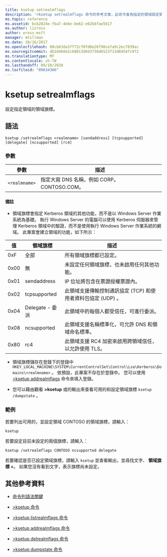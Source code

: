 ```yaml
---
title: ksetup setrealmflags
description: '>ksetup setrealmflags 命令的參考文章，此命令會為指定的領域設定領域旗標。'
ms.topic: reference
ms.assetid: bcb2824e-fba7-4ebe-be62-e62b4fae5b17
ms.author: lizross
author: eross-msft
manager: mtillman
ms.date: 10/16/2017
ms.openlocfilehash: 08cb63da37f72cf0fd0e26f90ce7a9c2ec7839ac
ms.sourcegitcommit: db2d46842c68813d043738d6523f13d8454fc972
ms.translationtype: MT
ms.contentlocale: zh-TW
ms.lasthandoff: 09/10/2020
ms.locfileid: "89634306"
---
```

# <a name="ksetup-setrealmflags"></a>ksetup setrealmflags

設定指定領域的領域旗標。

## <a name="syntax"></a>語法

```
ksetup /setrealmflags <realmname> [sendaddress] [tcpsupported] [delegate] [ncsupported] [rc4]
```

### <a name="parameters"></a>參數

| 參數 | 描述 |
| --------- | ----------- |
| `<realmname>` | 指定大寫 DNS 名稱，例如 CORP。CONTOSO.COM。 |

#### <a name="remarks"></a>備註

- 領域旗標會指定 Kerberos 領域的其他功能，而不是以 Windows Server 作業系統為基礎。 執行 Windows Server 的電腦可以使用 Kerberos 伺服器來管理 Kerberos 領域中的驗證，而不是使用執行 Windows Server 作業系統的網域。 此專案會建立領域的功能，如下所示：

| 值 | 領域旗標 | 描述 |
| ----- | ---------- | ----------- |
| 0xF | 全部 | 所有領域旗標都已設定。 |
| 0x00 | 無 | 未設定任何領域旗標，也未啟用任何其他功能。 |
| 0x01 | sendaddress | IP 位址將包含在票證授權票證內。 |
| 0x02 | tcpsupported | 此領域支援傳輸控制通訊協定 (TCP) 和使用者資料包協定 (UDP) 。 |
| 0x04 | Delegate - 委派 | 此領域中的每個人都受信任，可進行委派。 |
| 0x08 | ncsupported | 此領域支援名稱標準化，可允許 DNS 和領域命名標準。 |
| 0x80 | rc4 | 此領域支援 RC4 加密來啟用跨領域信任，以允許使用 TLS。 |

- 領域旗標儲存在登錄下的登錄中 `HKEY_LOCAL_MACHINE\SYSTEM\CurrentControlSet\Control\Lsa\Kerberos\Domains\<realmname>` 。 依預設，此專案不存在於登錄中。 您可以使用 [>ksetup addrealmflags](ksetup-addrealmflags.md) 命令來填入登錄。

- 您可以藉由觀看 **>ksetup** 或的輸出來查看可用的和設定領域旗標 `ksetup /dumpstate` 。

### <a name="examples"></a>範例

若要列出可用的，並設定領域 CONTOSO 的領域旗標，請輸入：

```
ksetup
```

若要設定目前未設定的兩個旗標，請輸入：

```
ksetup /setrealmflags CONTOSO ncsupported delegate
```

若要確認是否已設定領域旗標，請輸入 `ksetup` 並查看輸出，並尋找文字、 **領域旗標 =**。 如果您沒有看到文字，表示旗標尚未設定。

## <a name="additional-references"></a>其他參考資料

- [命令列語法關鍵](command-line-syntax-key.md)

- [>ksetup 命令](ksetup.md)

- [>ksetup listrealmflags 命令](ksetup-listrealmflags.md)

- [>ksetup addrealmflags 命令](ksetup-addrealmflags.md)

- [>ksetup delrealmflags 命令](ksetup-delrealmflags.md)

- [>ksetup dumpstate 命令](ksetup-dumpstate.md)
